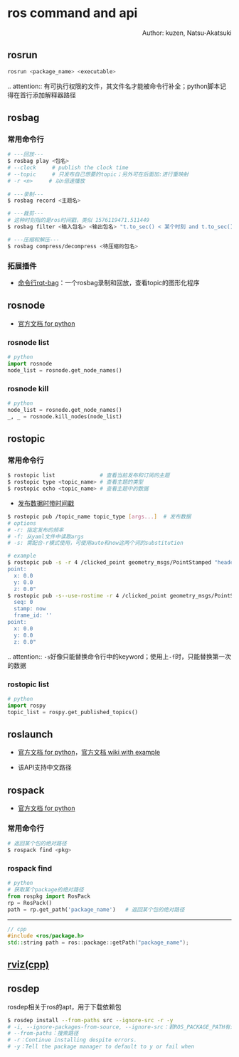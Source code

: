 # ros command and api

<p align="right">Author: kuzen, Natsu-Akatsuki</p>

## rosrun

```bash
rosrun <package_name> <executable>
```

.. attention:: 有可执行权限的文件，其文件名才能被命令行补全；python脚本记得在首行添加解释器路径

## rosbag

### 常用命令行

```bash
# ---回放---
$ rosbag play <包名>  
# --clock     # publish the clock time
# --topic     # 只发布自己想要的topic；另外可在后面加:进行重映射
# -r <n>     # 以n倍速播放
  
# ---录制---
$ rosbag record <主题名> 

# ---裁剪---
# 这种时刻指的是ros时间戳，类似 1576119471.511449
$ rosbag filter <输入包名> <输出包名> "t.to_sec() < 某个时刻 and t.to_sec() > 某个时刻"

# ---压缩和解压---
$ rosbag compress/decompress <待压缩的包名>
```

### 拓展插件

* [命令行rqt-bag](http://wiki.ros.org/rqt_bag)：一个rosbag录制和回放，查看topic的图形化程序

## rosnode

* [官方文档 for python](http://docs.ros.org/en/hydro/api/rosnode/html/)

### rosnode list

```python
# python
import rosnode
node_list = rosnode.get_node_names()
```

### rosnode kill

```python
# python
node_list = rosnode.get_node_names()
_, _ = rosnode.kill_nodes(node_list)
```

## rostopic

### 常用命令行

```bash
$ rostopic list   			 # 查看当前发布和订阅的主题
$ rostopic type <topic_name> # 查看主题的类型
$ rostopic echo <topic_name> # 查看主题中的数据
```

- [发布数据时带时间戳](http://wiki.ros.org/ROS/YAMLCommandLine#Headers.2Ftimestamps)

```bash
$ rostopic pub /topic_name topic_type [args...]  # 发布数据
# options
# -r: 指定发布的频率
# -f: 从yaml文件中读取args
# -s: 需配合-r模式使用，可使用auto和now这两个词的substitution

# example
$ rostopic pub -s -r 4 /clicked_point geometry_msgs/PointStamped "header: auto  
point:
  x: 0.0
  y: 0.0
  z: 0.0"
$ rostopic pub -s--use-rostime -r 4 /clicked_point geometry_msgs/PointStamped "header:
  seq: 0
  stamp: now
  frame_id: ''
point:
  x: 0.0
  y: 0.0
  z: 0.0"
```

.. attention::  `-s`好像只能替换命令行中的keyword；使用上`-f`时，只能替换第一次的数据

### rostopic list

```python
# python
import rospy
topic_list = rospy.get_published_topics()
```

## roslaunch

* [官方文档 for python](http://docs.ros.org/en/kinetic/api/roslaunch/html/index.html)，[官方文档 wiki with example](http://wiki.ros.org/roslaunch/API%20Usage)

* 该API支持中文路径

## rospack

* [官方文档 for python](http://docs.ros.org/en/independent/api/rospkg/html/python_api.html)

### 常用命令行

```bash
# 返回某个包的绝对路径
$ rospack find <pkg>
```

### rospack find

```python
# python
# 获取某个package的绝对路径
from rospkg import RosPack
rp = RosPack()
path = rp.get_path('package_name')   # 返回某个包的绝对路径
```

---

```c++
// cpp
#include <ros/package.h>
std::string path = ros::package::getPath("package_name"); 
```

## [rviz(cpp)](http://docs.ros.org/en/jade/api/rviz/html/c++/classrviz_1_1VisualizationFrame.html#a76773514f60d7abbc5db8bd590acd79c)

## rosdep

rosdep相关于ros的apt，用于下载依赖包

```bash
$ rosdep install --from-paths src --ignore-src -r -y
# -i, --ignore-packages-from-source, --ignore-src：若ROS_PACKAGE_PATH有这个包，则不rosdep安装
# --from-paths：搜索路径
# -r：Continue installing despite errors.
# -y：Tell the package manager to default to y or fail when
```

